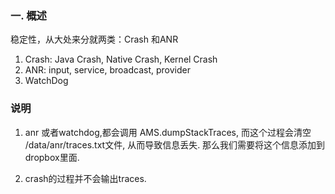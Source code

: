 
### 一. 概述

稳定性，从大处来分就两类：Crash 和ANR

1. Crash: Java Crash, Native Crash, Kernel Crash
2. ANR: input, service, broadcast, provider
3. WatchDog


### 说明

1. anr 或者watchdog,都会调用 AMS.dumpStackTraces, 而这个过程会清空 /data/anr/traces.txt文件, 从而导致信息丢失.
那么我们需要将这个信息添加到dropbox里面.

2. crash的过程并不会输出traces.
